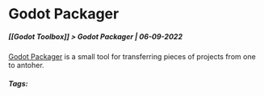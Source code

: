 # Godot Packager
##### [[Godot Toolbox]] > Godot Packager | 06-09-2022

[Godot Packager](https://lukas311202.itch.io/godot-packager) is a small tool for transferring pieces of projects from one to antoher.

##### Tags: 